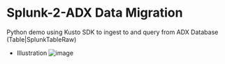 # Splunk-2-ADX Data Migration
Python demo using Kusto SDK to ingest to and query from ADX Database (Table|SplunkTableRaw)

* Illustration
![image](https://github.com/dcodev1702/splunk_2_adx/assets/32214072/812b5597-70cd-4363-a5d4-0e4d07cbee0e)
